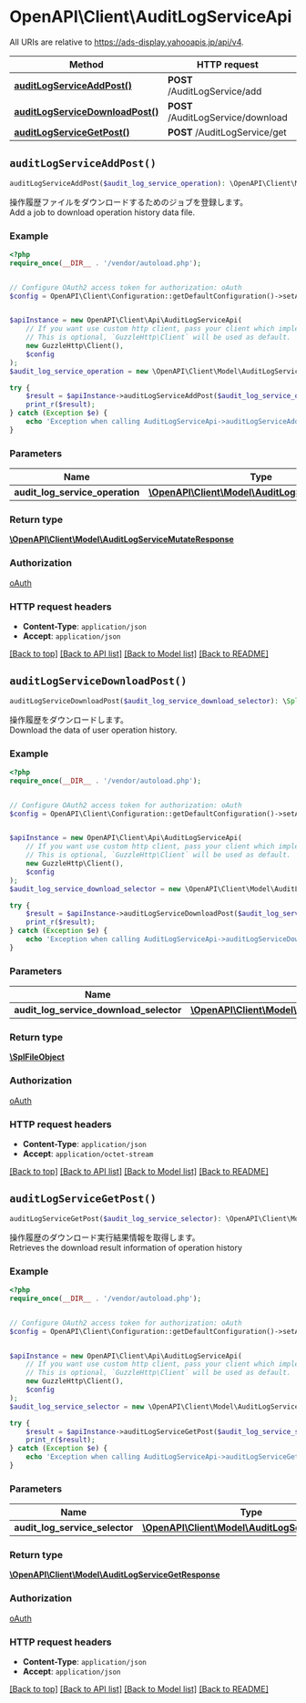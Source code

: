 # OpenAPI\Client\AuditLogServiceApi

All URIs are relative to https://ads-display.yahooapis.jp/api/v4.

Method | HTTP request | Description
------------- | ------------- | -------------
[**auditLogServiceAddPost()**](AuditLogServiceApi.md#auditLogServiceAddPost) | **POST** /AuditLogService/add | 
[**auditLogServiceDownloadPost()**](AuditLogServiceApi.md#auditLogServiceDownloadPost) | **POST** /AuditLogService/download | 
[**auditLogServiceGetPost()**](AuditLogServiceApi.md#auditLogServiceGetPost) | **POST** /AuditLogService/get | 


## `auditLogServiceAddPost()`

```php
auditLogServiceAddPost($audit_log_service_operation): \OpenAPI\Client\Model\AuditLogServiceMutateResponse
```



<div lang=\"ja\">操作履歴ファイルをダウンロードするためのジョブを登録します。</div> <div lang=\"en\">Add a job to download operation history data file.</div>

### Example

```php
<?php
require_once(__DIR__ . '/vendor/autoload.php');


// Configure OAuth2 access token for authorization: oAuth
$config = OpenAPI\Client\Configuration::getDefaultConfiguration()->setAccessToken('YOUR_ACCESS_TOKEN');


$apiInstance = new OpenAPI\Client\Api\AuditLogServiceApi(
    // If you want use custom http client, pass your client which implements `GuzzleHttp\ClientInterface`.
    // This is optional, `GuzzleHttp\Client` will be used as default.
    new GuzzleHttp\Client(),
    $config
);
$audit_log_service_operation = new \OpenAPI\Client\Model\AuditLogServiceOperation(); // \OpenAPI\Client\Model\AuditLogServiceOperation

try {
    $result = $apiInstance->auditLogServiceAddPost($audit_log_service_operation);
    print_r($result);
} catch (Exception $e) {
    echo 'Exception when calling AuditLogServiceApi->auditLogServiceAddPost: ', $e->getMessage(), PHP_EOL;
}
```

### Parameters

Name | Type | Description  | Notes
------------- | ------------- | ------------- | -------------
 **audit_log_service_operation** | [**\OpenAPI\Client\Model\AuditLogServiceOperation**](../Model/AuditLogServiceOperation.md)|  | [optional]

### Return type

[**\OpenAPI\Client\Model\AuditLogServiceMutateResponse**](../Model/AuditLogServiceMutateResponse.md)

### Authorization

[oAuth](../../README.md#oAuth)

### HTTP request headers

- **Content-Type**: `application/json`
- **Accept**: `application/json`

[[Back to top]](#) [[Back to API list]](../../README.md#endpoints)
[[Back to Model list]](../../README.md#models)
[[Back to README]](../../README.md)

## `auditLogServiceDownloadPost()`

```php
auditLogServiceDownloadPost($audit_log_service_download_selector): \SplFileObject
```



<div lang=\"ja\">操作履歴をダウンロードします。</div> <div lang=\"en\">Download the data of user operation history.</div>

### Example

```php
<?php
require_once(__DIR__ . '/vendor/autoload.php');


// Configure OAuth2 access token for authorization: oAuth
$config = OpenAPI\Client\Configuration::getDefaultConfiguration()->setAccessToken('YOUR_ACCESS_TOKEN');


$apiInstance = new OpenAPI\Client\Api\AuditLogServiceApi(
    // If you want use custom http client, pass your client which implements `GuzzleHttp\ClientInterface`.
    // This is optional, `GuzzleHttp\Client` will be used as default.
    new GuzzleHttp\Client(),
    $config
);
$audit_log_service_download_selector = new \OpenAPI\Client\Model\AuditLogServiceDownloadSelector(); // \OpenAPI\Client\Model\AuditLogServiceDownloadSelector

try {
    $result = $apiInstance->auditLogServiceDownloadPost($audit_log_service_download_selector);
    print_r($result);
} catch (Exception $e) {
    echo 'Exception when calling AuditLogServiceApi->auditLogServiceDownloadPost: ', $e->getMessage(), PHP_EOL;
}
```

### Parameters

Name | Type | Description  | Notes
------------- | ------------- | ------------- | -------------
 **audit_log_service_download_selector** | [**\OpenAPI\Client\Model\AuditLogServiceDownloadSelector**](../Model/AuditLogServiceDownloadSelector.md)|  | [optional]

### Return type

[**\SplFileObject**](../Model/\SplFileObject.md)

### Authorization

[oAuth](../../README.md#oAuth)

### HTTP request headers

- **Content-Type**: `application/json`
- **Accept**: `application/octet-stream`

[[Back to top]](#) [[Back to API list]](../../README.md#endpoints)
[[Back to Model list]](../../README.md#models)
[[Back to README]](../../README.md)

## `auditLogServiceGetPost()`

```php
auditLogServiceGetPost($audit_log_service_selector): \OpenAPI\Client\Model\AuditLogServiceGetResponse
```



<div lang=\"ja\">操作履歴のダウンロード実行結果情報を取得します。</div> <div lang=\"en\">Retrieves the download result information of operation history</div>

### Example

```php
<?php
require_once(__DIR__ . '/vendor/autoload.php');


// Configure OAuth2 access token for authorization: oAuth
$config = OpenAPI\Client\Configuration::getDefaultConfiguration()->setAccessToken('YOUR_ACCESS_TOKEN');


$apiInstance = new OpenAPI\Client\Api\AuditLogServiceApi(
    // If you want use custom http client, pass your client which implements `GuzzleHttp\ClientInterface`.
    // This is optional, `GuzzleHttp\Client` will be used as default.
    new GuzzleHttp\Client(),
    $config
);
$audit_log_service_selector = new \OpenAPI\Client\Model\AuditLogServiceSelector(); // \OpenAPI\Client\Model\AuditLogServiceSelector

try {
    $result = $apiInstance->auditLogServiceGetPost($audit_log_service_selector);
    print_r($result);
} catch (Exception $e) {
    echo 'Exception when calling AuditLogServiceApi->auditLogServiceGetPost: ', $e->getMessage(), PHP_EOL;
}
```

### Parameters

Name | Type | Description  | Notes
------------- | ------------- | ------------- | -------------
 **audit_log_service_selector** | [**\OpenAPI\Client\Model\AuditLogServiceSelector**](../Model/AuditLogServiceSelector.md)|  | [optional]

### Return type

[**\OpenAPI\Client\Model\AuditLogServiceGetResponse**](../Model/AuditLogServiceGetResponse.md)

### Authorization

[oAuth](../../README.md#oAuth)

### HTTP request headers

- **Content-Type**: `application/json`
- **Accept**: `application/json`

[[Back to top]](#) [[Back to API list]](../../README.md#endpoints)
[[Back to Model list]](../../README.md#models)
[[Back to README]](../../README.md)
